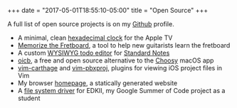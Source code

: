 +++
date = "2017-05-01T18:55:10-05:00"
title = "Open Source"
+++

A full list of open source projects is on my [Github](https://github.com/cfdrake) profile.

- A minimal, clean [hexadecimal clock](https://github.com/cfdrake/hexclock) for the Apple TV
- [Memorize the Fretboard](https://github.com/cfdrake/memorize-the-fretboard), a
  tool to help new guitarists learn the fretboard
- A custom [WYSIWYG todo editor](https://github.com/cfdrake/standardnotes-todo-editor) for
  [Standard Notes](https://standardnotes.org)
- [oicb](https://github.com/cfdrake/oicb), a free and open source
  alternative to the [Choosy](https://www.choosyosx.com/) macOS app
- [vim-carthage](https://github.com/cfdrake/vim-carthage) and [vim-pbxproj](https://github.com/cfdrake/vim-pbxproj),
  plugins for viewing iOS project files in Vim
- My browser [homepage](https://github.com/cfdrake/startpage), a statically generated website
- A [file system driver](https://github.com/cfdrake/FileSystemPkg) for EDKII, my Google Summer of Code project as a student
